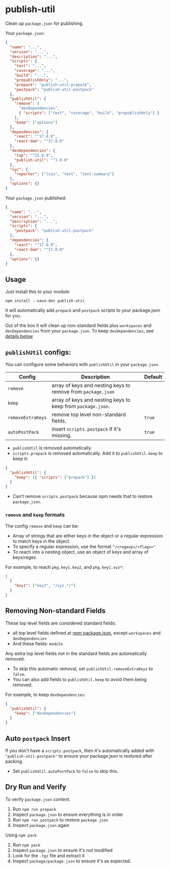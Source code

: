 # publish-util

Clean up `package.json` for publishing.

Your `package.json`:

```json
{
  "name": "...",
  "version": "...",
  "description": "...",
  "scripts": {
    "test": "...",
    "coverage": "...",
    "build": "...",
    "prepublishOnly": "...",
    "prepack": "publish-util-prepack",
    "postpack": "publish-util-postpack"
  },
  "publishUtil": {
    "remove": [
      "devDependencies",
      { "scripts": ["test", "coverage", "build", "prepublishOnly"] }
    ],
    "keep": ["options"]
  },
  "dependencies": {
    "react": "^17.0.0",
    "react-dom": "^17.0.0"
  },
  "devDependencies": {
    "tap": "^15.0.0",
    "publish-util": "^1.0.0"
  },
  "nyc": {
    "reporter": ["lcov", "text", "text-summary"]
  },
  "options": {}
}
```

Your `package.json` published:

```json
{
  "name": "...",
  "version": "...",
  "description": "...",
  "scripts": {
    "postpack": "publish-util-postpack"
  },
  "dependencies": {
    "react": "^17.0.0",
    "react-dom": "^17.0.0"
  },
  "options": {}
}
```

## Usage

Just install this to your module:

`npm install --save-dev publish-util`

It will automatically add `prepack` and `postpack` scripts to your package.json for you.

Out of the box it will clean up non-standard fields plus `workspaces` and `devDependencies` from your `package.json`. To keep `devDependencies`, see [details below](#removing-non-standard-fields)

## `publishUtil` configs:

You can configure some behaviors with `publishUtil` in your `package.json`.

| Config            | Description                                                  | Default |
| ----------------- | ------------------------------------------------------------ | ------- |
| `remove`          | array of keys and nesting keys to remove from `package.json` |         |
| `keep`            | array of keys and nesting keys to keep from `package.json`.  |         |
| `removeExtraKeys` | remove top level non-standard fields.                        | `true`  |
| `autoPostPack`    | insert `scripts.postpack` if it's missing.                   | `true`  |

- `publishUtil` is removed automatically.
- `scripts.prepack` is removed automatically. Add it to `publishUtil.keep` to keep it:

```json
{
  "publishUtil": {
    "keep": [{ "scripts": ["prepack"] }]
  }
}
```

- Can't remove `scripts.postpack` because npm needs that to restore `package.json`.

### `remove` and `keep` formats

The config `remove` and `keep` can be:

- Array of strings that are either keys in the object or a regular expression to match keys in the object.
- To specify a regular expression, use the format `"/<regexp>/<flags>"`
- To reach into a nesting object, use an object of keys and array of keys/regex.

For example, to reach `pkg.key1.key2`, and `pkg.key1.xyz*`:

```json
[
  {
    "key1": ["key2", "/xyz.*/"]
  }
]
```

## Removing Non-standard Fields

These top level fields are considered standard fields:

- all top level fields defined at [npm package.json](https://docs.npmjs.com/cli/v7/configuring-npm/package-json), except `workspaces` and `devDependencies`
- And these fields: `module`

Any extra top level fields not in the standard fields are automatically removed.

- To skip this automatic removal, set `publishUtil.removeExtraKeys` to `false`.
- You can also add fields to `publishUtil.keep` to avoid them being removed.

For example, to keep `devDependencies`:

```json
{
  "publishUtil": {
    "keep": ["devDependencies"]
  }
}
```

## Auto `postpack` Insert

If you don't have a `scripts.postpack`, then it's automatically added with `"publish-util-postpack"` to ensure your package.json is restored after packing.

- Set `publishUtil.autoPostPack` to `false` to skip this.

## Dry Run and Verify

To verify `package.json` content.

1. Run `npm run prepack`
2. Inspect `package.json` to ensure everything is in order
3. Run `npm run postpack` to restore `package.json`
4. Inspect `package.json` again

Using `npm pack`

1. Run `npm pack`
2. Inspect `package.json` to ensure it's not modified
3. Look for the `.tgz` file and extract it
4. Inspect `package/package.json` to ensure it's as expected.
